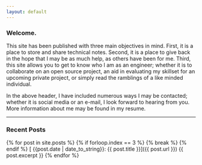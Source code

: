 ```yaml
---
layout: default
---
```

### Welcome. 
This site has been published with three main objectives in mind. First, it is a place to store and share technical notes. Second, it is a place to give back in the hope that I may be as much help, as others have been for me. Third, this site allows you to get to know who I am as an engineer; whether it is to collaborate on an open source project, an aid in evaluating my skillset for an upcoming private project, or simply read the ramblings of a like minded individual.

In the above header, I have included numerous ways I may be contacted; whether it is social media or an e-mail, I look forward to hearing from you. More information about me may be found in my resume.

---

### Recent Posts

{% for post in site.posts %}
  {% if forloop.index == 3 %}
    {% break %}
  {% endif %}
  [ {{post.date | date_to_string}}: {{ post.title }}]({{ post.url }})
  {{ post.excerpt }}
{% endfor %}


